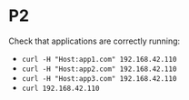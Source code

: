 # P2

Check that applications are correctly running:

- `curl -H "Host:app1.com" 192.168.42.110`
- `curl -H "Host:app2.com" 192.168.42.110`
- `curl -H "Host:app3.com" 192.168.42.110`
- `curl 192.168.42.110`
